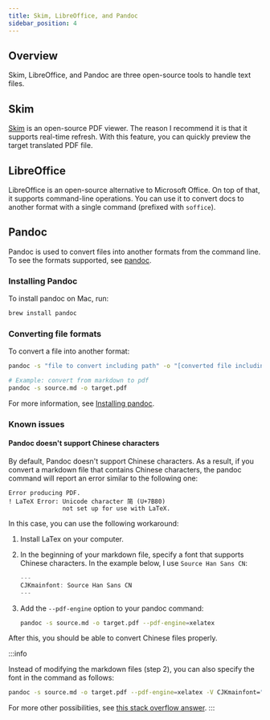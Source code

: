 ```yaml
---
title: Skim, LibreOffice, and Pandoc
sidebar_position: 4
---
```


## Overview

Skim, LibreOffice, and Pandoc are three open-source tools to handle text files.

## Skim

[Skim](https://skim-app.sourceforge.io/) is an open-source PDF viewer. The reason I recommend it is that it supports real-time refresh. With this feature, you can quickly preview the target translated PDF file.

## LibreOffice

LibreOffice is an open-source alternative to Microsoft Office. On top of that, it supports command-line operations. You can use it to convert docs to another format with a single command (prefixed with `soffice`).

## Pandoc

Pandoc is used to convert files into another formats from the command line. To see the formats supported, see [pandoc](https://pandoc.org/).

### Installing Pandoc

To install pandoc on Mac, run:

```bash
brew install pandoc
```

### Converting file formats

To convert a file into another format:

```bash
pandoc -s "file to convert including path" -o "[converted file including path]" 

# Example: convert from markdown to pdf
pandoc -s source.md -o target.pdf
```

For more information, see [Installing pandoc](https://pandoc.org/installing.html).

### Known issues

#### Pandoc doesn't support Chinese characters

By default, Pandoc doesn't support Chinese characters. As a result, if you convert a markdown file that contains Chinese characters, the pandoc command will report an error similar to the following one:

```
Error producing PDF.
! LaTeX Error: Unicode character 简 (U+7B80)
               not set up for use with LaTeX.
```

In this case, you can use the following workaround:

1. Install LaTex on your computer.
1. In the beginning of your markdown file, specify a font that supports Chinese characters. In the example below, I use `Source Han Sans CN`:

    ```js
    ---
    CJKmainfont: Source Han Sans CN
    ---
    ```
1. Add the `--pdf-engine` option to your pandoc command:

    ```sh
    pandoc -s source.md -o target.pdf --pdf-engine=xelatex
    ```

After this, you should be able to convert Chinese files properly.

:::info

Instead of modifying the markdown files (step 2), you can also specify the font in the command as follows:

```bash
pandoc -s source.md -o target.pdf --pdf-engine=xelatex -V CJKmainfont="Source Han Sans CN""
```

For more other possibilities, see [this stack overflow answer](https://stackoverflow.com/questions/18178084/pandoc-and-foreign-characters/48090656#48090656).
:::
